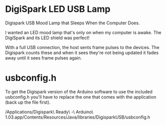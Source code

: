 DigiSpark LED USB Lamp
======================

Digispark USB Mood Lamp that Sleeps When the Computer Does.

I wanted an LED mood lamp that's only on when my computer is awake. The DigiSpark and its LED shield was perfect!

With a full USB connection, the host sents frame pulses to the devices. The Digispark counts these and when it sees they're not being updated it fades away until it sees frame pulses again.

usbconfig.h
===========

To get the Digispark version of the Arduino software to use the included usbconfig.h you'll have to replace the one that comes with the application (back up the file first).

/Applications/Digispark\ Ready\ -\ Arduino\ 1.03.app/Contents/Resources/Java/libraries/DigisparkUSB/usbconfig.h
